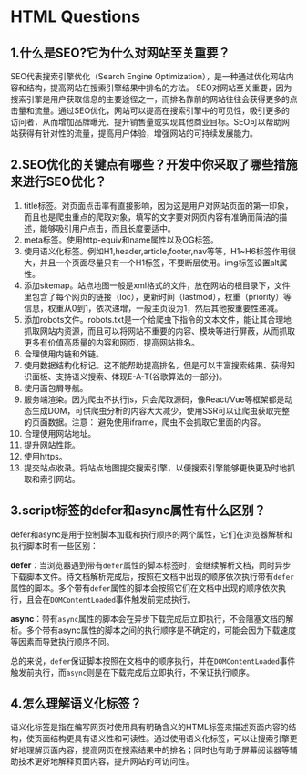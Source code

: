 # HTML Questions

## 1.什么是SEO?它为什么对网站至关重要？

SEO代表搜索引擎优化（Search Engine Optimization），是一种通过优化网站内容和结构，提高网站在搜索引擎结果中排名的方法。
SEO对网站至关重要，因为搜索引擎是用户获取信息的主要途径之一，而排名靠前的网站往往会获得更多的点击量和流量。通过SEO优化，网站可以提高在搜索引擎中的可见性，吸引更多的访问者，从而增加品牌曝光、提升销售量或实现其他商业目标。SEO可以帮助网站获得有针对性的流量，提高用户体验，增强网站的可持续发展能力。

## 2.SEO优化的关键点有哪些？开发中你采取了哪些措施来进行SEO优化？

1. title标签。对页面点击率有直接影响，因为这是用户对网站页面的第一印象，而且也是爬虫重点的爬取对象，填写的文字要对网页内容有准确而简洁的描述，能够吸引用户点击，而且长度要适中。
2. meta标签。使用http-equiv和name属性以及OG标签。
3. 使用语义化标签。例如H1,header,article,footer,nav等等，H1~H6标签作用很大，并且一个页面尽量只有一个H1标签，不要断层使用。img标签设置alt属性。
4. 添加sitemap。站点地图一般是xml格式的文件，放在网站的根目录下，文件里包含了每个网页的链接（loc），更新时间（lastmod），权重（priority）等信息，权重从0到1，依次递增，一般主页设为1，然后其他按重要性递减。
5. 添加robots文件。robots.txt是一个给爬虫下指令的文本文件，能让其合理地抓取网站内资源，而且可以将网站不重要的内容、模块等进行屏蔽，从而抓取更多有价值高质量的内容和网页，提高网站排名。
6. 合理使用内链和外链。
7. 使用数据结构化标记。这不能帮助提高排名，但是可以丰富搜索结果、获得知识面板、支持语义搜索、体现E-A-T(谷歌算法的一部分)。
8. 使用面包屑导航。
9. 服务端渲染。因为爬虫不执行js，只会爬取源码，像React/Vue等框架都是动态生成DOM，可供爬虫分析的内容大大减少，使用SSR可以让爬虫获取完整的页面数据。注意： 避免使用iframe，爬虫不会抓取它里面的内容。
10. 合理使用网站地址。
11. 提升网站性能。
12. 使用https。
13. 提交站点收录。将站点地图提交搜索引擎，以便搜索引擎能够更快更及时地抓取和索引网站。

## 3.script标签的defer和async属性有什么区别？

defer和async是用于控制脚本加载和执行顺序的两个属性，它们在浏览器解析和执行脚本时有一些区别：

**defer**：当浏览器遇到带有`defer`属性的脚本标签时，会继续解析文档，同时异步下载脚本文件。待文档解析完成后，按照在文档中出现的顺序依次执行带有`defer`属性的脚本。多个带有`defer`属性的脚本会按照它们在文档中出现的顺序依次执行，且会在`DOMContentLoaded`事件触发前完成执行。

**async**：带有`async`属性的脚本会在异步下载完成后立即执行，不会阻塞文档的解析。多个带有async属性的脚本之间的执行顺序是不确定的，可能会因为下载速度等因素而导致执行顺序不同。

总的来说，`defer`保证脚本按照在文档中的顺序执行，并在`DOMContentLoaded`事件触发前执行，而`async`则是在下载完成后立即执行，不保证执行顺序。

## 4.怎么理解语义化标签？

语义化标签是指在编写网页时使用具有明确含义的HTML标签来描述页面内容的结构，使页面结构更具有语义性和可读性。通过使用语义化标签，可以让搜索引擎更好地理解页面内容，提高网页在搜索结果中的排名；同时也有助于屏幕阅读器等辅助技术更好地解释页面内容，提升网站的可访问性。